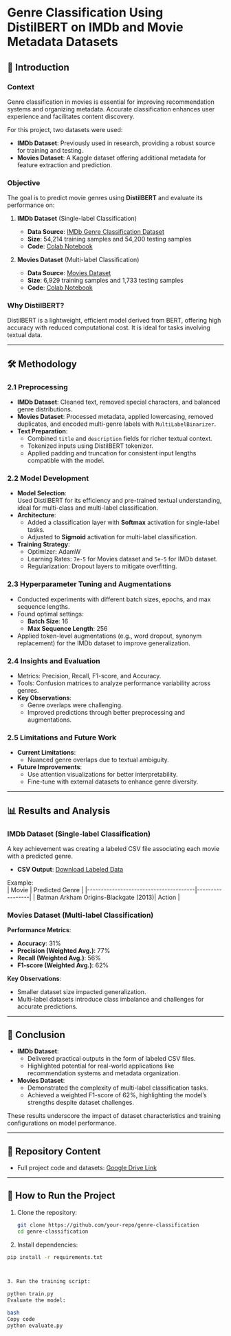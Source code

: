# Genre Classification Using DistilBERT on IMDb and Movie Metadata Datasets

## 📖 Introduction

### Context  
Genre classification in movies is essential for improving recommendation systems and organizing metadata. Accurate classification enhances user experience and facilitates content discovery.

For this project, two datasets were used:  
- **IMDb Dataset**: Previously used in research, providing a robust source for training and testing.  
- **Movies Dataset**: A Kaggle dataset offering additional metadata for feature extraction and prediction.

### Objective  
The goal is to predict movie genres using **DistilBERT** and evaluate its performance on:  
1. **IMDb Dataset** (Single-label Classification)  
   - **Data Source**: [IMDb Genre Classification Dataset](https://www.kaggle.com/datasets/hijest/genre-classification-dataset-imdb)  
   - **Size**: 54,214 training samples and 54,200 testing samples  
   - **Code**: [Colab Notebook](https://colab.research.google.com/drive/1jTTG-PPA_0yH9znWCdHawzNwMFO3vRPU?authuser=1#scrollTo=dMBmcZUAVKDi)  

2. **Movies Dataset** (Multi-label Classification)  
   - **Data Source**: [Movies Dataset](https://www.kaggle.com/datasets/bharatnatrayn/movies-dataset-for-feature-extracion-prediction/data)  
   - **Size**: 6,929 training samples and 1,733 testing samples  
   - **Code**: [Colab Notebook](https://colab.research.google.com/drive/1t6AGE1P4gscueBbgA3tb3pr1qqhFroIX?authuser=1#scrollTo=gOdCX-io048w)  

### Why DistilBERT?  
DistilBERT is a lightweight, efficient model derived from BERT, offering high accuracy with reduced computational cost. It is ideal for tasks involving textual data.

---

## 🛠️ Methodology

### 2.1 Preprocessing  
- **IMDb Dataset**: Cleaned text, removed special characters, and balanced genre distributions.  
- **Movies Dataset**: Processed metadata, applied lowercasing, removed duplicates, and encoded multi-genre labels with `MultiLabelBinarizer`.  
- **Text Preparation**:  
  - Combined `title` and `description` fields for richer textual context.  
  - Tokenized inputs using DistilBERT tokenizer.  
  - Applied padding and truncation for consistent input lengths compatible with the model.

### 2.2 Model Development  
- **Model Selection**:  
  Used DistilBERT for its efficiency and pre-trained textual understanding, ideal for multi-class and multi-label classification.  
- **Architecture**:  
  - Added a classification layer with **Softmax** activation for single-label tasks.  
  - Adjusted to **Sigmoid** activation for multi-label classification.  
- **Training Strategy**:  
  - Optimizer: AdamW  
  - Learning Rates: `7e-5` for Movies dataset and `5e-5` for IMDb dataset.  
  - Regularization: Dropout layers to mitigate overfitting.

### 2.3 Hyperparameter Tuning and Augmentations  
- Conducted experiments with different batch sizes, epochs, and max sequence lengths.  
- Found optimal settings:  
  - **Batch Size**: 16  
  - **Max Sequence Length**: 256  
- Applied token-level augmentations (e.g., word dropout, synonym replacement) for the IMDb dataset to improve generalization.

### 2.4 Insights and Evaluation  
- Metrics: Precision, Recall, F1-score, and Accuracy.  
- Tools: Confusion matrices to analyze performance variability across genres.  
- **Key Observations**:  
  - Genre overlaps were challenging.  
  - Improved predictions through better preprocessing and augmentations.

### 2.5 Limitations and Future Work  
- **Current Limitations**:  
  - Nuanced genre overlaps due to textual ambiguity.  
- **Future Improvements**:  
  - Use attention visualizations for better interpretability.  
  - Fine-tune with external datasets to enhance genre diversity.

---

## 📊 Results and Analysis

### IMDb Dataset (Single-label Classification)  
A key achievement was creating a labeled CSV file associating each movie with a predicted genre.  
- **CSV Output**: [Download Labeled Data](https://drive.google.com/file/d/1KXnt5LE2_oRXrcEA5EyRwig10nIJNkDo/view?usp=sharing)  

Example:  
| Movie                                 | Predicted Genre |
|---------------------------------------|-----------------|
| Batman Arkham Origins-Blackgate (2013)| Action          |

### Movies Dataset (Multi-label Classification)  
**Performance Metrics**:  
- **Accuracy**: 31%  
- **Precision (Weighted Avg.)**: 77%  
- **Recall (Weighted Avg.)**: 56%  
- **F1-score (Weighted Avg.)**: 62%  

**Key Observations**:  
- Smaller dataset size impacted generalization.  
- Multi-label datasets introduce class imbalance and challenges for accurate predictions.  

---

## 📌 Conclusion

- **IMDb Dataset**:  
  - Delivered practical outputs in the form of labeled CSV files.  
  - Highlighted potential for real-world applications like recommendation systems and metadata organization.  
- **Movies Dataset**:  
  - Demonstrated the complexity of multi-label classification tasks.  
  - Achieved a weighted F1-score of 62%, highlighting the model’s strengths despite dataset challenges.  

These results underscore the impact of dataset characteristics and training configurations on model performance.

---

## 📂 Repository Content

- Full project code and datasets: [Google Drive Link](https://drive.google.com/drive/u/1/folders/1e-KouzMGkLxsjX0OmRwQgCilgcroNl08)

---

## 🚀 How to Run the Project

1. Clone the repository:
   ```bash
   git clone https://github.com/your-repo/genre-classification
   cd genre-classification

2. Install dependencies:

```bash
pip install -r requirements.txt



3. Run the training script:

python train.py
Evaluate the model:

bash
Copy code
python evaluate.py
